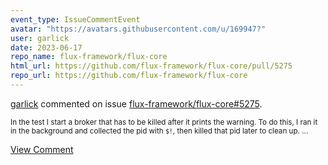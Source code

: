```yaml
---
event_type: IssueCommentEvent
avatar: "https://avatars.githubusercontent.com/u/169947?"
user: garlick
date: 2023-06-17
repo_name: flux-framework/flux-core
html_url: https://github.com/flux-framework/flux-core/pull/5275
repo_url: https://github.com/flux-framework/flux-core
---
```


<a href='https://github.com/garlick' target='_blank'>garlick</a> commented on issue <a href='https://github.com/flux-framework/flux-core/pull/5275' target='_blank'>flux-framework/flux-core#5275</a>.

<small>In the test I start a broker that has to be killed after it prints the warning.  To do this, I ran it in the background and collected the pid with `$!`, then killed that pid later to clean up....</small>

<a href='https://github.com/flux-framework/flux-core/pull/5275' target='_blank'>View Comment</a>